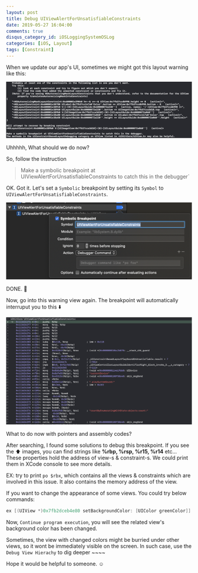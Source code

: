 ```yaml
---
layout: post
title: Debug UIViewAlertForUnsatisfiableConstraints
date: 2019-05-27 16:04:00
comments: true
disqus_category_id: iOSLoggingSystemOSLog
categories: [iOS, Layout]
tags: [Constraint]
---
```


When we update our app's UI, sometimes we might got this layout warning like this:

![layout_warning](/images/2019-05-27-Debug-UIViewAlertForUnsatisfiableConstraints/layout_warning.png)

Uhhhhh, What should we do now?

So, follow the instruction
> Make a symbolic breakpoint at UIViewAlertForUnsatisfiableConstraints
to catch this in the debugger`

OK. Got it. Let's set a `Symbolic` breakpoint by setting its `Symbol` to `UIViewAlertForUnsatisfiableConstraints`.

![add_symbolic](/images/2019-05-27-Debug-UIViewAlertForUnsatisfiableConstraints/add_symbolic.png)

DONE. :tada:

Now, go into this warning view again. The breakpoint will automatically
interruput you to this :arrow_down:

![symbolic_breakpoint](/images/2019-05-27-Debug-UIViewAlertForUnsatisfiableConstraints/symbolic_breakpoint.png)

What to do now with pointers and assembly codes?

After searching, I found some solutions to debug this breakpoint.
If you see the :arrow_up: images, you can find strings like
**%rbp, %rsp, %r15, %r14** etc...
These properties hold the address of view-s & constraint-s.
We could print them in XCode console to see more details.

EX: try to print `po $rbx`, which contains all the views & constraints
which are involved in this issue. It also contains the memory address
of the view.

If you want to change the appearance of some views.
You could try below commands:

```objective-c
ex [(UIView *)0x7fb2dceb4e80 setBackgroundColor: [UIColor greenColor]]
```

Now, `Continue program execution`, you will see the related view's
background color has been changed.

Sometimes, the view with changed colors might be burried under other
views, so it wont be immediately visible on the screen.
In such case, use the `Debug View Hierachy` to dig deeper ~~~~

Hope it would be helpful to someone. :relaxed:
